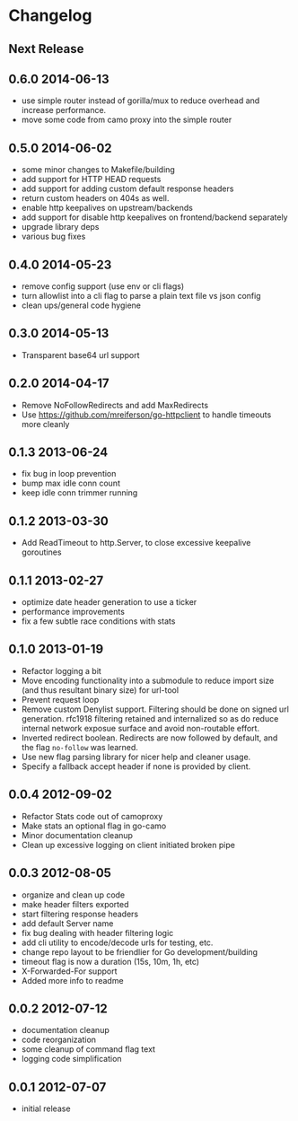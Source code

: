 Changelog
=========

## Next Release

## 0.6.0 2014-06-13

*   use simple router instead of gorilla/mux to reduce overhead
    and increase performance.
*   move some code from camo proxy into the simple router

## 0.5.0 2014-06-02

*   some minor changes to Makefile/building
*   add support for HTTP HEAD requests
*   add support for adding custom default response headers
*   return custom headers on 404s as well.
*   enable http keepalives on upstream/backends
*   add support for disable http keepalives on frontend/backend separately
*   upgrade library deps
*   various bug fixes

## 0.4.0 2014-05-23

*   remove config support (use env or cli flags)
*   turn allowlist into a cli flag to parse a plain text file vs json config
*   clean ups/general code hygiene

## 0.3.0 2014-05-13

*   Transparent base64 url support

## 0.2.0 2014-04-17

*   Remove NoFollowRedirects and add MaxRedirects
*   Use https://github.com/mreiferson/go-httpclient to handle timeouts more
    cleanly

## 0.1.3 2013-06-24

*   fix bug in loop prevention
*   bump max idle conn count
*   keep idle conn trimmer running

## 0.1.2 2013-03-30

*   Add ReadTimeout to http.Server, to close excessive keepalive goroutines

## 0.1.1 2013-02-27

*   optimize date header generation to use a ticker
*   performance improvements
*   fix a few subtle race conditions with stats

## 0.1.0 2013-01-19

*   Refactor logging a bit
*   Move encoding functionality into a submodule to reduce import size (and
    thus resultant binary size) for url-tool
*   Prevent request loop
*   Remove custom Denylist support. Filtering should be done on signed url
    generation. rfc1918 filtering retained and internalized so as do reduce
    internal network exposue surface and avoid non-routable effort.
*   Inverted redirect boolean. Redirects are now followed by default, and 
    the flag `no-follow` was learned.
*   Use new flag parsing library for nicer help and cleaner usage.
*   Specify a fallback accept header if none is provided by client.

## 0.0.4 2012-09-02

*   Refactor Stats code out of camoproxy
*   Make stats an optional flag in go-camo
*   Minor documentation cleanup
*   Clean up excessive logging on client initiated broken pipe

## 0.0.3 2012-08-05

*   organize and clean up code
*   make header filters exported 
*   start filtering response headers
*   add default Server name
*   fix bug dealing with header filtering logic
*   add cli utility to encode/decode urls for testing, etc.
*   change repo layout to be friendlier for Go development/building
*   timeout flag is now a duration (15s, 10m, 1h, etc)
*   X-Forwarded-For support
*   Added more info to readme


## 0.0.2 2012-07-12

*   documentation cleanup
*   code reorganization
*   some cleanup of command flag text
*   logging code simplification


## 0.0.1 2012-07-07

*   initial release
